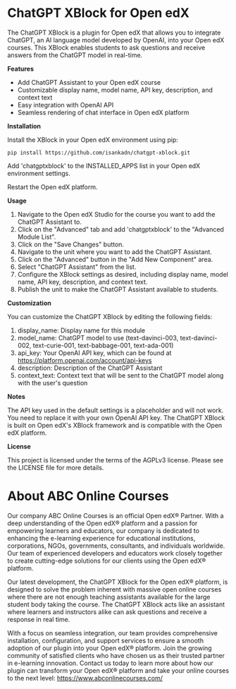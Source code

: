 # ChatGPT XBlock for Open edX
The ChatGPT XBlock is a plugin for Open edX that allows you to integrate ChatGPT, an AI language model developed by OpenAI, into your Open edX courses. This XBlock enables students to ask questions and receive answers from the ChatGPT model in real-time.

**Features**

* Add ChatGPT Assistant to your Open edX course
* Customizable display name, model name, API key, description, and context text
* Easy integration with OpenAI API
* Seamless rendering of chat interface in Open edX platform

**Installation**

Install the XBlock in your Open edX environment using pip:
```
pip install https://github.com/isankadn/chatgpt-xblock.git
```
Add 'chatgptxblock' to the INSTALLED_APPS list in your Open edX environment settings.

Restart the Open edX platform.

**Usage**

1. Navigate to the Open edX Studio for the course you want to add the ChatGPT Assistant to.
2. Click on the "Advanced" tab and add 'chatgptxblock' to the "Advanced Module List".
3. Click on the "Save Changes" button.
4. Navigate to the unit where you want to add the ChatGPT Assistant.
5. Click on the "Advanced" button in the "Add New Component" area.
6. Select "ChatGPT Assistant" from the list.
7. Configure the XBlock settings as desired, including display name, model name, API key, description, and context text.
8. Publish the unit to make the ChatGPT Assistant available to students.

**Customization**

You can customize the ChatGPT XBlock by editing the following fields:

1. display_name: Display name for this module
2. model_name: ChatGPT model to use (text-davinci-003, text-davinci-002, text-curie-001, text-babbage-001, text-ada-001)
3. api_key: Your OpenAI API key, which can be found at https://platform.openai.com/account/api-keys
4. description: Description of the ChatGPT Assistant
5. context_text: Context text that will be sent to the ChatGPT model along with the user's question

**Notes**

The API key used in the default settings is a placeholder and will not work. You need to replace it with your own OpenAI API key.
The ChatGPT XBlock is built on Open edX's XBlock framework and is compatible with the Open edX platform.

**License**

This project is licensed under the terms of the AGPLv3 license. Please see the LICENSE file for more details.

# About ABC Online Courses

Our company ABC Online Courses is an official Open edX® Partner. With a deep understanding of the Open edX® platform and a passion for empowering learners and educators, our company is dedicated to enhancing the e-learning experience for educational institutions, corporations, NGOs, governments, consultants, and individuals worldwide. Our team of experienced developers and educators work closely together to create cutting-edge solutions for our clients using the Open edX® platform.

Our latest development, the ChatGPT XBlock for the Open edX® platform, is designed to solve the problem inherent with massive open online courses where there are not enough teaching assistants available for the large student body taking the course. The ChatGPT XBlock acts like an assistant where learners and instructors alike can ask questions and receive a response in real time.

With a focus on seamless integration, our team provides comprehensive installation, configuration, and support services to ensure a smooth adoption of our plugin into your Open edX® platform. Join the growing community of satisfied clients who have chosen us as their trusted partner in e-learning innovation. Contact us today to learn more about how our plugin can transform your Open edX® platform and take your online courses to the next level: https://www.abconlinecourses.com/
